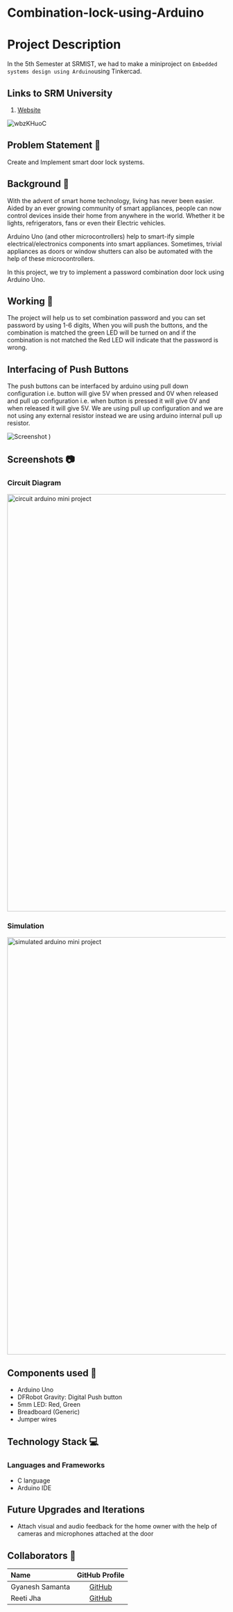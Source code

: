 # Combination-lock-using-Arduino

# Project Description
In the 5th Semester at SRMIST, we had to make a miniproject on `Embedded systems design using Arduino`using Tinkercad. 

## Links to SRM University
1. [Website](https://www.srmist.edu.in/)


![wbzKHuoC](https://user-images.githubusercontent.com/52783096/137451312-0161edce-3f8b-46a3-be60-f61f9cbd4d0c.jpg)

## Problem Statement 🚧

Create and Implement smart door lock systems. 

## Background 📖

With the advent of smart home technology, living has never been easier. Aided by an ever growing community of smart appliances, people can now control devices inside their home from anywhere in the world. Whether it be lights, refrigerators, fans or even their Electric vehicles. 

Arduino Uno (and other microcontrollers) help to smart-ify simple electrical/electronics components into smart appliances. Sometimes, trivial appliances as doors or window shutters can also be automated with the help of these microcontrollers. 

In this project, we try to implement a password combination door lock using Arduino Uno. 

## Working 🔨

The project will help us to set combination password and you can set password by using 1-6 digits, When you will push the buttons, and the combination is matched the green LED will be turned on and if the combination is not matched the Red LED will indicate that the password is wrong.

## Interfacing of Push Buttons

The push buttons can be interfaced by arduino using pull down configuration i.e. button will give 5V when pressed and 0V when released and pull up configuration i.e. when button is pressed it will give 0V and when released it will give 5V. We are using pull up configuration and we are not using any external resistor instead we are using arduino internal pull up resistor.

![Screenshot](https://user-images.githubusercontent.com/52783096/137448171-eecbe841-29ef-4eeb-bc6d-3476e269d19b.jpg)
)

## Screenshots 📷


### Circuit Diagram

<img width="960" alt="circuit arduino mini project" src="https://user-images.githubusercontent.com/52783096/137450950-10ce8e71-0d21-4f8b-beb7-34cc1ac7d91a.PNG">


### Simulation

<img width="960" alt="simulated arduino mini project" src="https://user-images.githubusercontent.com/52783096/137451081-df6b8ad6-61db-4dad-b621-7b75418156f8.PNG">

## Components used 🔧
 - Arduino Uno
 - DFRobot Gravity: Digital Push button 
 - 5mm LED: Red, Green
 - Breadboard (Generic)
 - Jumper wires

## Technology Stack 💻

### Languages and Frameworks
 - C language
 - Arduino IDE

## Future Upgrades and Iterations 
  - Attach visual and audio feedback for the home owner with the help of cameras and microphones attached at the door

## Collaborators 🤖
| Name      | GitHub Profile     |
| :------------- | :----------: |
|  Gyanesh Samanta | [GitHub](https://github.com/GyaneshSamanta)   | 
|  Reeti Jha | [GitHub](https://github.com/Reeti1605)   | 


